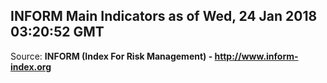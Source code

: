 ## INFORM Main Indicators as of Wed, 24 Jan 2018 03:20:52 GMT

Source: **INFORM (Index For Risk Management) - http://www.inform-index.org**